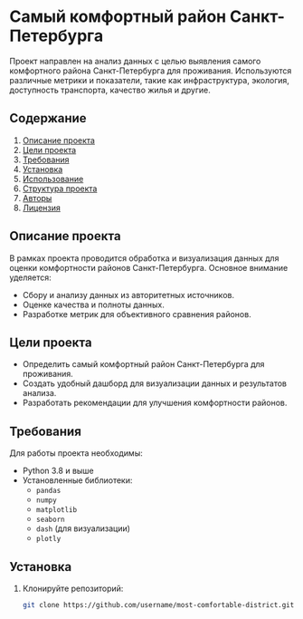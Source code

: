 # Самый комфортный район Санкт-Петербурга

Проект направлен на анализ данных с целью выявления самого комфортного района Санкт-Петербурга для проживания. Используются различные метрики и показатели, такие как инфраструктура, экология, доступность транспорта, качество жилья и другие.

## Содержание

1. [Описание проекта](#описание-проекта)
2. [Цели проекта](#цели-проекта)
3. [Требования](#требования)
4. [Установка](#установка)
5. [Использование](#использование)
6. [Структура проекта](#структура-проекта)
7. [Авторы](#авторы)
8. [Лицензия](#лицензия)

## Описание проекта

В рамках проекта проводится обработка и визуализация данных для оценки комфортности районов Санкт-Петербурга. Основное внимание уделяется:
- Сбору и анализу данных из авторитетных источников.
- Оценке качества и полноты данных.
- Разработке метрик для объективного сравнения районов.

## Цели проекта

- Определить самый комфортный район Санкт-Петербурга для проживания.
- Создать удобный дашборд для визуализации данных и результатов анализа.
- Разработать рекомендации для улучшения комфортности районов.

## Требования

Для работы проекта необходимы:
- Python 3.8 и выше
- Установленные библиотеки:
  - `pandas`
  - `numpy`
  - `matplotlib`
  - `seaborn`
  - `dash` (для визуализации)
  - `plotly`

## Установка

1. Клонируйте репозиторий:
   ```bash
   git clone https://github.com/username/most-comfortable-district.git
